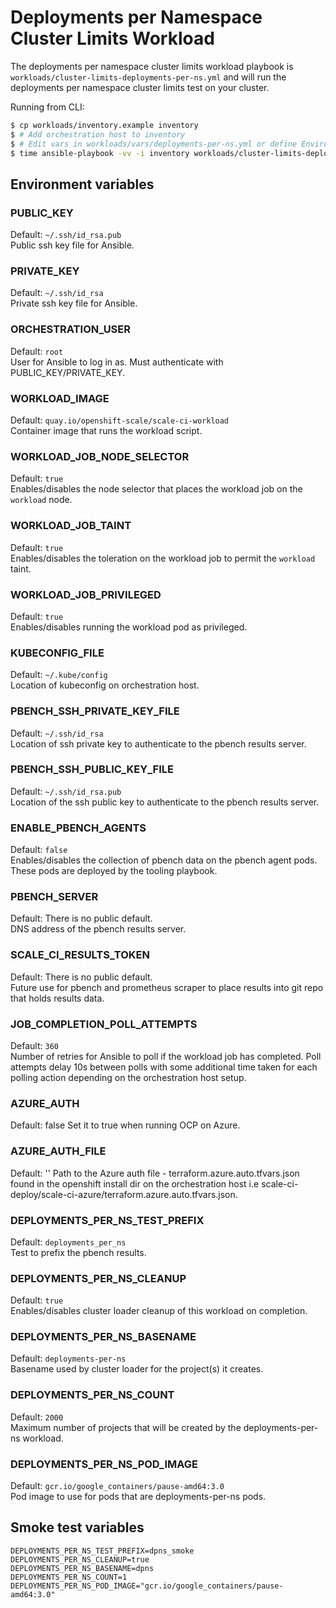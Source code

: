 # Deployments per Namespace Cluster Limits Workload

The deployments per namespace cluster limits workload playbook is `workloads/cluster-limits-deployments-per-ns.yml` and will run the deployments per namespace cluster limits test on your cluster.

Running from CLI:

```sh
$ cp workloads/inventory.example inventory
$ # Add orchestration host to inventory
$ # Edit vars in workloads/vars/deployments-per-ns.yml or define Environment vars (See below)
$ time ansible-playbook -vv -i inventory workloads/cluster-limits-deployments-per-ns.yml
```

## Environment variables

### PUBLIC_KEY
Default: `~/.ssh/id_rsa.pub`  
Public ssh key file for Ansible.

### PRIVATE_KEY
Default: `~/.ssh/id_rsa`  
Private ssh key file for Ansible.

### ORCHESTRATION_USER
Default: `root`  
User for Ansible to log in as. Must authenticate with PUBLIC_KEY/PRIVATE_KEY.

### WORKLOAD_IMAGE
Default: `quay.io/openshift-scale/scale-ci-workload`  
Container image that runs the workload script.

### WORKLOAD_JOB_NODE_SELECTOR
Default: `true`  
Enables/disables the node selector that places the workload job on the `workload` node.

### WORKLOAD_JOB_TAINT
Default: `true`  
Enables/disables the toleration on the workload job to permit the `workload` taint.

### WORKLOAD_JOB_PRIVILEGED
Default: `true`  
Enables/disables running the workload pod as privileged.

### KUBECONFIG_FILE
Default: `~/.kube/config`  
Location of kubeconfig on orchestration host.

### PBENCH_SSH_PRIVATE_KEY_FILE
Default: `~/.ssh/id_rsa`  
Location of ssh private key to authenticate to the pbench results server.

### PBENCH_SSH_PUBLIC_KEY_FILE
Default: `~/.ssh/id_rsa.pub`  
Location of the ssh public key to authenticate to the pbench results server.

### ENABLE_PBENCH_AGENTS
Default: `false`  
Enables/disables the collection of pbench data on the pbench agent pods. These pods are deployed by the tooling playbook.

### PBENCH_SERVER
Default: There is no public default.  
DNS address of the pbench results server.

### SCALE_CI_RESULTS_TOKEN
Default: There is no public default.  
Future use for pbench and prometheus scraper to place results into git repo that holds results data.

### JOB_COMPLETION_POLL_ATTEMPTS
Default: `360`  
Number of retries for Ansible to poll if the workload job has completed. Poll attempts delay 10s between polls with some additional time taken for each polling action depending on the orchestration host setup.

### AZURE_AUTH
Default: false
Set it to true when running OCP on Azure.

### AZURE_AUTH_FILE
Default: ''
Path to the Azure auth file - terraform.azure.auto.tfvars.json found in the openshift install dir on the orchestration host i.e scale-ci-deploy/scale-ci-azure/terraform.azure.auto.tfvars.json.

### DEPLOYMENTS_PER_NS_TEST_PREFIX
Default: `deployments_per_ns`  
Test to prefix the pbench results.

### DEPLOYMENTS_PER_NS_CLEANUP
Default: `true`  
Enables/disables cluster loader cleanup of this workload on completion.

### DEPLOYMENTS_PER_NS_BASENAME
Default: `deployments-per-ns`  
Basename used by cluster loader for the project(s) it creates.

### DEPLOYMENTS_PER_NS_COUNT
Default: `2000`  
Maximum number of projects that will be created by the deployments-per-ns workload.

### DEPLOYMENTS_PER_NS_POD_IMAGE
Default: `gcr.io/google_containers/pause-amd64:3.0`  
Pod image to use for pods that are deployments-per-ns pods.

## Smoke test variables

```
DEPLOYMENTS_PER_NS_TEST_PREFIX=dpns_smoke
DEPLOYMENTS_PER_NS_CLEANUP=true
DEPLOYMENTS_PER_NS_BASENAME=dpns
DEPLOYMENTS_PER_NS_COUNT=1
DEPLOYMENTS_PER_NS_POD_IMAGE="gcr.io/google_containers/pause-amd64:3.0"
```
